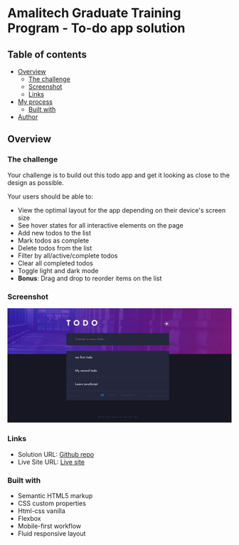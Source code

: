# Amalitech Graduate Training Program - To-do app solution


## Table of contents

- [Overview](#overview)
  - [The challenge](#the-challenge)
  - [Screenshot](#screenshot)
  - [Links](#links)
- [My process](#my-process)
  - [Built with](#built-with)
- [Author](#author)

## Overview

### The challenge

Your challenge is to build out this todo app and get it looking as close to the design as possible.

Your users should be able to:

- View the optimal layout for the app depending on their device's screen size
- See hover states for all interactive elements on the page
- Add new todos to the list
- Mark todos as complete
- Delete todos from the list
- Filter by all/active/complete todos
- Clear all completed todos
- Toggle light and dark mode
- **Bonus**: Drag and drop to reorder items on the list

### Screenshot

![](./Screenshot.jpg)

### Links

- Solution URL: [Github repo](https://github.com/joseph-tetteh/todo-app.git)
- Live Site URL: [Live site](https://phase2-todo-app.netlify.app/)

### Built with

- Semantic HTML5 markup
- CSS custom properties
- Html-css vanilla
- Flexbox
- Mobile-first workflow
- Fluid responsive layout



